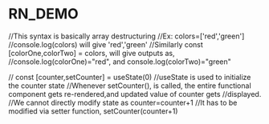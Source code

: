 # RN_DEMO
//This syntax is basically array destructuring
//Ex: colors=['red','green']
//console.log(colors) will give 'red','green'
//Similarly const [colorOne,colorTwo] = colors, will give outputs as,
//console.log(colorOne)="red", and console.log(colorTwo)="green"

// const [counter,setCounter] = useState(0)
//useState is used to initialize the counter state
//Whenever setCounter(), is called, the entire functional component gets re-rendered,and updated value of counter gets 
//displayed.
//We cannot directly modify state as counter=counter+1
//It has to be modified via setter function, setCounter(counter+1)
